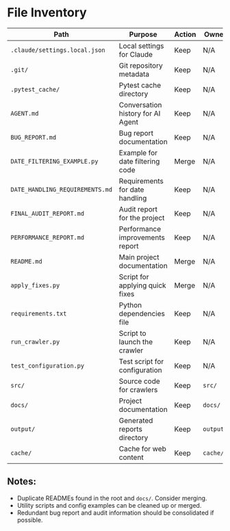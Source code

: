 # File Inventory

| Path | Purpose | Action | Owner |
|---|---|---|---|
| `.claude/settings.local.json` | Local settings for Claude | Keep | N/A |
| `.git/` | Git repository metadata | Keep | N/A |
| `.pytest_cache/` | Pytest cache directory | Keep | N/A |
| `AGENT.md` | Conversation history for AI Agent | Keep | N/A |
| `BUG_REPORT.md` | Bug report documentation | Keep | N/A |
| `DATE_FILTERING_EXAMPLE.py` | Example for date filtering code | Merge | N/A |
| `DATE_HANDLING_REQUIREMENTS.md` | Requirements for date handling | Keep | N/A |
| `FINAL_AUDIT_REPORT.md` | Audit report for the project | Keep | N/A |
| `PERFORMANCE_REPORT.md` | Performance improvements report | Keep | N/A |
| `README.md` | Main project documentation | Merge | N/A |
| `apply_fixes.py` | Script for applying quick fixes | Merge | N/A |
| `requirements.txt` | Python dependencies file | Keep | N/A |
| `run_crawler.py` | Script to launch the crawler | Keep | N/A |
| `test_configuration.py` | Test script for configuration | Keep | N/A |
| `src/` | Source code for crawlers | Keep | `src/` |
| `docs/` | Project documentation | Keep | `docs/` |
| `output/` | Generated reports directory | Keep | `output/` |
| `cache/` | Cache for web content | Keep | `cache/` |

## Notes:
- Duplicate READMEs found in the root and `docs/`. Consider merging.
- Utility scripts and config examples can be cleaned up or merged.
- Redundant bug report and audit information should be consolidated if possible.
